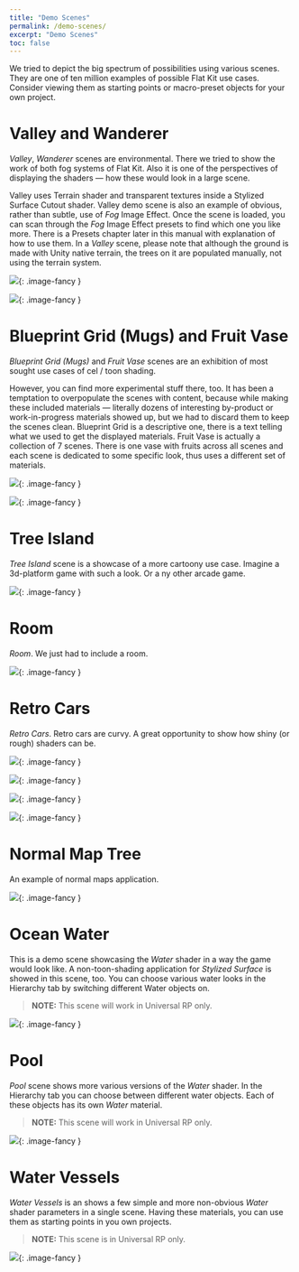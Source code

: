 ```yaml
---
title: "Demo Scenes"
permalink: /demo-scenes/
excerpt: "Demo Scenes"
toc: false
---
```


We tried to depict the big spectrum of possibilities using various scenes. They are one of ten million examples of possible Flat Kit use cases. Consider viewing them as starting points or macro-preset objects for your own project.

# Valley and Wanderer
*Valley*, *Wanderer* scenes are environmental. There we tried to show the work of both fog systems of Flat Kit. Also it is one of the perspectives of displaying the shaders — how these would look in a large scene.

Valley uses Terrain shader and transparent textures inside a Stylized Surface Cutout shader. Valley demo scene is also an example of obvious, rather than subtle, use of *Fog* Image Effect. Once the scene is loaded, you can scan through the *Fog* Image Effect presets to find which one you like more. There is a Presets chapter later in this manual with explanation of how to use them.
In a *Valley* scene, please note that although the ground is made with Unity native terrain, the trees on it are populated manually, not using the terrain system.

![](/Screenshots/Valley1.png){: .image-fancy }

![](/Screenshots/Wanderer.png){: .image-fancy }

# Blueprint Grid (Mugs) and Fruit Vase
*Blueprint Grid (Mugs)* and *Fruit Vase* scenes are an exhibition of most sought use cases of cel / toon shading.

However, you can find more experimental stuff there, too. It has been a temptation to overpopulate the scenes with content, because while making these included materials — literally dozens of interesting by-product or work-in-progress materials showed up, but we had to discard them to keep the scenes clean.
Blueprint Grid is a descriptive one, there is a text telling what we used to get the displayed materials.
Fruit Vase is actually a collection of 7 scenes. There is one vase with fruits across all scenes and each scene is dedicated to some specific look, thus uses a different set of materials.

![](/Screenshots/Mugs%20-%20Scene1%20-%20OneColorVariousParameters.png){: .image-fancy }

![](/Screenshots/Mugs%20-%20Scene2%20-%20ColorfulMisc.png){: .image-fancy }

# Tree Island
*Tree Island* scene is a showcase of a more cartoony use case. Imagine a 3d-platform game with such a look. Or a ny other arcade game.

![](/Screenshots/IslandWithTrees-Scene.png){: .image-fancy }

# Room
*Room*. We just had to include a room.

![](/Screenshots/Room.png){: .image-fancy }

# Retro Cars
*Retro Cars*. Retro cars are curvy. A great opportunity to show how shiny (or rough) shaders can be.

![](/Screenshots/Car%20-%20Scene%20-%20Set1.png){: .image-fancy }

![](/Screenshots/Car%20-%20Scene%20-%20Set2.png){: .image-fancy }

![](/Screenshots/Car%20-%20Scene%20-%20Set3.png){: .image-fancy }

![](/Screenshots/Car%20-%20Scene%20-%20Set4.png){: .image-fancy }

# Normal Map Tree
An example of normal maps application.

![](/Screenshots/NormalMapsTree%20-%20Scene.png){: .image-fancy }

# Ocean Water
This is a demo scene showcasing the *Water* shader in a way the game would look like. A non-toon-shading application for *Stylized Surface* is showed in this scene, too. You can choose various water looks in the Hierarchy tab by switching different Water objects on.  

> **NOTE:** This scene will work in Universal RP only.

![](/Screenshots/Ocean%20Islands.png){: .image-fancy }

# Pool
*Pool* scene shows more various versions of the *Water* shader. In the Hierarchy tab you can choose between different water objects. Each of these objects has its own *Water* material.  

> **NOTE:** This scene will work in Universal RP only.

![](/Screenshots/Pool.png){: .image-fancy }

# Water Vessels
*Water Vessels* is an shows a few simple and more non-obvious *Water* shader parameters in a single scene. Having these materials, you can use them as starting points in you own projects.  

> **NOTE:** This scene is in Universal RP only.

![](/Screenshots/Water%20Vessels%20-%20Various%20Water%20Presets.png){: .image-fancy }
